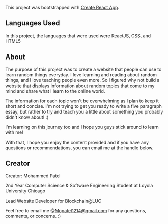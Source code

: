 This project was bootstrapped with [Create React App](https://github.com/facebook/create-react-app).



## Languages Used

In this project, the languages that were used were ReactJS, CSS, and HTML5



## About

The purpose of this project was to create a website that people can use to learn random things everyday. I love learning and reading about random things, and I love teaching people even more. So I figured why not build a website that displays information about random topics that come to my mind and share what I learn to the online world.

The information for each topic won't be overwhelming as I plan to keep it short and concise. I'm not trying to get you ready to write a five paragraph essay, but rather to try and teach you a little about something you probably didn't know about! :)

I'm learning on this journey too and I hope you guys stick around to learn with me! 

With that, I hope you enjoy the content provided and if you have any questions or recommendations, you can email me at the handle below.



## Creator

Creator: Mohammed Patel

2nd Year Computer Science & Software Engineering Student at Loyola University Chicago

Lead Website Developer for Blockchain@LUC

Feel free to email me @Mopatel1214@gmail.com for any questions, comments, or concerns. :)

